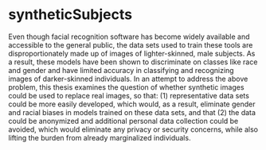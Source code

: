 # syntheticSubjects
Even though facial recognition software has become widely available and accessible to the general public, the data sets used to train these tools are disproportionately made up of images of lighter-skinned, male subjects. As a result, these models have been shown to discriminate on classes like race and gender and have limited accuracy in classifying and recognizing images of darker-skinned individuals. In an attempt to address the above problem, this thesis examines the question of whether synthetic images could be used to replace real images, so that: (1) representative data sets could be more easily developed, which would, as a result, eliminate gender and racial biases in models trained on these data sets, and that (2) the data could be anonymized and additional personal data collection could be avoided, which would eliminate any privacy or security concerns, while also lifting the burden from already marginalized individuals.
